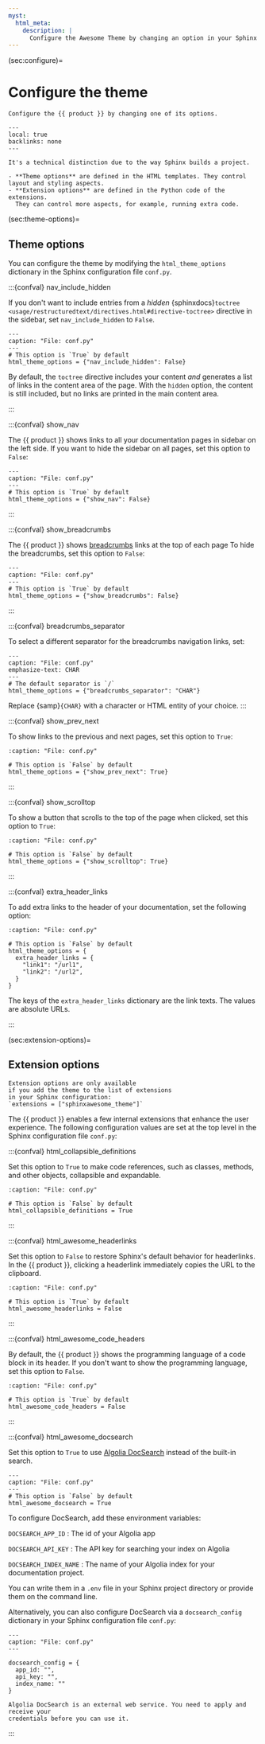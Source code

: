 ```yaml
---
myst:
  html_meta:
    description: |
      Configure the Awesome Theme by changing an option in your Sphinx configuration file.
---
```


(sec:configure)=

# Configure the theme

```{rst-class} lead
Configure the {{ product }} by changing one of its options.
```

```{contents} On this page
---
local: true
backlinks: none
---
```

```{admonition} What's the difference between theme and extension options?
It's a technical distinction due to the way Sphinx builds a project.

- **Theme options** are defined in the HTML templates. They control layout and styling aspects.
- **Extension options** are defined in the Python code of the extensions.
  They can control more aspects, for example, running extra code.
```

(sec:theme-options)=

## Theme options

You can configure the theme by modifying the `html_theme_options` dictionary in the
Sphinx configuration file `conf.py`.

:::{confval} nav_include_hidden

<!-- vale Awesome.SpellCheck = NO -->

If you don't want to include entries from a _hidden_
{sphinxdocs}`toctree <usage/restructuredtext/directives.html#directive-toctree>`
directive in the sidebar, set `nav_include_hidden` to `False`.

```{code-block} python
---
caption: "File: conf.py"
---
# This option is `True` by default
html_theme_options = {"nav_include_hidden": False}
```

By default, the `toctree` directive includes your content _and_ generates a list of links in the content
area of the page. With the `hidden` option, the content is still included,
but no links are printed in the main content area.

<!-- vale Awesome.SpellCheck = YES -->

:::

:::{confval} show_nav

The {{ product }} shows links to all your documentation pages in sidebar on the left
side.
If you want to hide the sidebar on all pages, set this option to `False`:

```{code-block} python
---
caption: "File: conf.py"
---
# This option is `True` by default
html_theme_options = {"show_nav": False}
```

:::

:::{confval} show_breadcrumbs

The {{ product }} shows
[breadcrumbs](https://en.wikipedia.org/wiki/Breadcrumb_navigation)
links at the top of each page
To hide the breadcrumbs, set this option to `False`:

```{code-block} python
---
caption: "File: conf.py"
---
# This option is `True` by default
html_theme_options = {"show_breadcrumbs": False}
```

:::

:::{confval} breadcrumbs_separator

To select a different separator for the breadcrumbs navigation links,
set:

```{code-block} python
---
caption: "File: conf.py"
emphasize-text: CHAR
---
# The default separator is `/`
html_theme_options = {"breadcrumbs_separator": "CHAR"}
```

Replace {samp}`{CHAR}` with a character or HTML entity of your choice.
:::

:::{confval} show_prev_next

To show links to the previous and next pages, set this option to `True`:

```{code-block} python
:caption: "File: conf.py"

# This option is `False` by default
html_theme_options = {"show_prev_next": True}
```

:::

<!-- vale Awesome.SpellCheck = NO -->

:::{confval} show_scrolltop

<!-- vale Awesome.SpellCheck = YES -->

To show a button that scrolls to the top of the page when clicked,
set this option to `True`:

```{code-block} python
:caption: "File: conf.py"

# This option is `False` by default
html_theme_options = {"show_scrolltop": True}
```

:::

:::{confval} extra_header_links

To add extra links to the header of your documentation, set the following option:

```{code-block} python
:caption: "File: conf.py"

# This option is `False` by default
html_theme_options = {
  extra_header_links = {
    "link1": "/url1",
    "link2": "/url2",
  }
}
```

The keys of the `extra_header_links` dictionary are the link texts.
The values are absolute URLs.

:::

(sec:extension-options)=

## Extension options

```{note}
Extension options are only available
if you add the theme to the list of extensions
in your Sphinx configuration:
`extensions = ["sphinxawesome_theme"]`
```

The {{ product }} enables a few internal extensions that enhance the user experience.
The following configuration values are set at the top level in the Sphinx
configuration file `conf.py`:

<!-- vale Awesome.SpellCheck = NO -->

:::{confval} html_collapsible_definitions

<!-- vale Awesome.SpellCheck = YES -->

Set this option to `True` to make code references, such as classes, methods, and other
objects, collapsible and expandable.

```{code-block} python
:caption: "File: conf.py"

# This option is `False` by default
html_collapsible_definitions = True
```

:::

<!-- vale Awesome.SpellCheck = NO -->

:::{confval} html_awesome_headerlinks

Set this option to `False` to restore Sphinx's default behavior for headerlinks.
In the {{ product }}, clicking a headerlink immediately copies the URL to the clipboard.

<!-- vale Awesome.SpellCheck = YES -->

```{code-block} python
:caption: "File: conf.py"

# This option is `True` by default
html_awesome_headerlinks = False
```

:::

<!-- vale Awesome.SpellCheck = NO -->

:::{confval} html_awesome_code_headers

<!-- vale Awesome.SpellCheck = YES -->

By default, the {{ product }} shows the programming language
of a code block in its header.
If you don't want to show the programming language, set this option to `False`.

```{code-block} python
:caption: "File: conf.py"

# This option is `True` by default
html_awesome_code_headers = False
```

:::

<!-- vale Awesome.SpellCheck = NO -->

:::{confval} html_awesome_docsearch

<!-- vale Awesome.SpellCheck = YES -->

Set this option to `True` to use [Algolia DocSearch](https://docsearch.algolia.com/)
instead of the built-in search.

```{code-block} python
---
caption: "File: conf.py"
---
# This option is `False` by default
html_awesome_docsearch = True
```

To configure DocSearch, add these environment variables:

<!-- vale Google.Colons = NO -->

`DOCSEARCH_APP_ID`
: The id of your Algolia app

`DOCSEARCH_API_KEY`
: The API key for searching your index on Algolia

`DOCSEARCH_INDEX_NAME`
: The name of your Algolia index for your documentation project.

<!-- vale Google.Colons = YES -->

You can write them in a `.env` file in your Sphinx project directory
or provide them on the command line.

Alternatively, you can also configure DocSearch via a `docsearch_config` dictionary in
your Sphinx configuration file `conf.py`:

```{code-block} python
---
caption: "File: conf.py"
---

docsearch_config = {
  app_id: "",
  api_key: "",
  index_name: ""
}
```

```{note}
Algolia DocSearch is an external web service. You need to apply and receive your
credentials before you can use it.
```

:::
